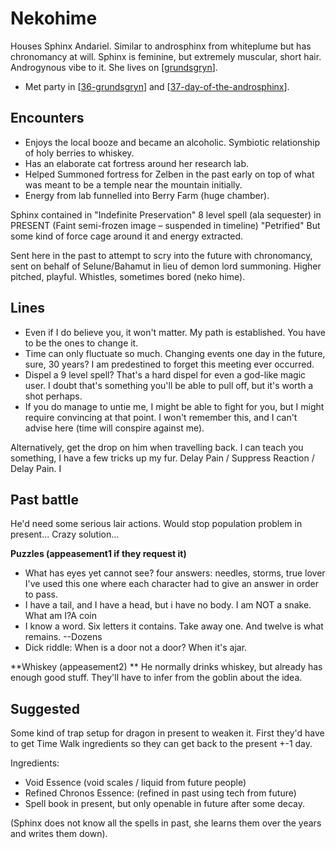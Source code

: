 # Nekohime
Houses Sphinx Andariel. Similar to androsphinx from whiteplume but has chronomancy at will.
Sphinx is feminine, but extremely muscular, short hair. Androgynous vibe to it. She lives on [[grundsgryn]].

- Met party in [[36-grundsgryn]] and [[37-day-of-the-androsphinx]].

## Encounters
- Enjoys the local booze and became an alcoholic. Symbiotic relationship of holy berries to whiskey.
- Has an elaborate cat fortress  around her research lab.
- Helped Summoned fortress for Zelben in the past early on top of what was meant to be a temple near the mountain initially.
- Energy from lab funnelled into Berry Farm (huge chamber).

Sphinx contained in "Indefinite Preservation" 8 level spell (ala sequester) in PRESENT
(Faint semi-frozen image – suspended in timeline) "Petrified"
But some kind of force cage around it and energy extracted.

 Sent here in the past to attempt to scry into the future with chronomancy, sent on behalf of Selune/Bahamut in lieu of demon lord summoning.
Higher pitched, playful. Whistles, sometimes bored (neko hime).

## Lines
- Even if I do believe you, it won't matter. My path is established. You have to be the ones to change it.
- Time can only fluctuate so much. Changing events one day in the future, sure, 30 years? I am predestined to forget this meeting ever occurred.
- Dispel a 9 level spell? That's a hard dispel for even a god-like magic user. I doubt that's something you'll be able to pull off, but it's worth a shot perhaps.
- If you do manage to untie me, I might be able to fight for you, but I might require convincing at that point. I won't remember this, and I can't advise here (time will conspire against me).

Alternatively, get the drop on him when travelling back. I can teach you something, I have a few tricks up my fur. Delay Pain / Suppress Reaction / Delay Pain. I

## Past battle
He'd need some serious lair actions. Would stop population problem in present...
Crazy solution...

**Puzzles (appeasement1 if they request it)**
- What has eyes yet cannot see? four answers: needles, storms,  true lover I've used this one where each character had to give an answer in order to pass.
- I have a tail, and I have a head, but i have no body. I am NOT a snake. What am I?A coin
- I know a word. Six letters it contains. Take away one. And twelve is what remains. --Dozens
- Dick riddle: When is a door not a door? When it's ajar.

**Whiskey (appeasement2) **
He normally drinks whiskey, but already has enough good stuff. They'll have to infer from the goblin about the idea.

## Suggested
Some kind of trap setup for dragon in present to weaken it.
First they'd have to get Time Walk ingredients so they can get back to the present +-1 day.

Ingredients:
- Void Essence (void scales / liquid from future people)
- Refined Chronos Essence: (refined in past using tech from future)
- Spell book in present, but only openable in future after some decay.

(Sphinx does not know all the spells in past, she learns them over the years and writes them down).

[//begin]: # "Autogenerated link references for markdown compatibility"
[grundsgryn]: ../seaofbones/grundsgryn "Grundsgryn"
[36-grundsgryn]: ../recaps/36-grundsgryn "36-grundsgryn"
[37-day-of-the-androsphinx]: ../recaps/37-day-of-the-androsphinx "37-day-of-the-androsphinx"
[//end]: # "Autogenerated link references"
